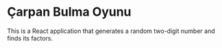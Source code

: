 # Çarpan Bulma Oyunu

This is a React application that generates a random two-digit number and finds its factors.